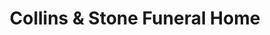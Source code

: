 ---
title: "Collins & Stone Funeral Home"
url: /rockford/collins-and-stone-funeral-home/
shop: funeral directors
---